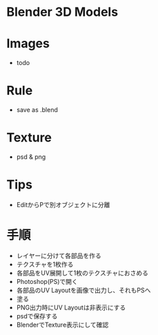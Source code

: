 # Blender 3D Models

# Images

* todo 

# Rule

* save as .blend

# Texture

* psd & png

# Tips

* EditからPで別オブジェクトに分離

# 手順
* レイヤーに分けて各部品を作る
* テクスチャを1枚作る
* 各部品をUV展開して1枚のテクスチャにおさめる
* Photoshop(PS)で開く
* 各部品のUV Layoutを画像で出力し、それもPSへ
* 塗る		
* PNG出力時にUV Layoutは非表示にする
* psdで保存する
* BlenderでTexture表示にして確認